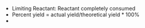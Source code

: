 - Limiting Reactant: Reactant completely consumed
- Percent yield = actual yield/theoretical yield * 100%
- 